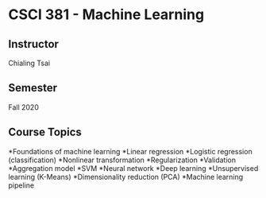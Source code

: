 # CSCI 381 - Machine Learning

## Instructor 
Chialing Tsai

## Semester
Fall 2020

## Course Topics
*Foundations of machine learning
*Linear regression
*Logistic regression (classification)
*Nonlinear transformation
*Regularization
*Validation
*Aggregation model
*SVM
*Neural network
*Deep learning
*Unsupervised learning (K-Means)
*Dimensionality reduction (PCA)
*Machine learning pipeline
